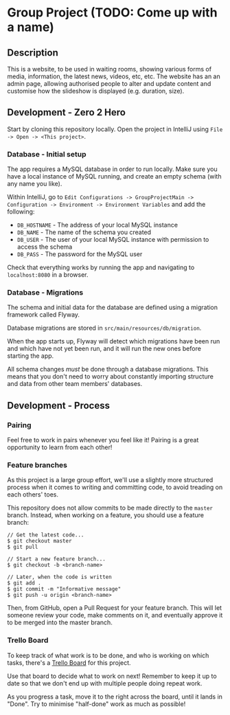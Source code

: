 # Group Project (TODO: Come up with a name)

## Description

This is a website, to be used in waiting rooms, showing various forms of media, information, the latest news, videos, etc, etc. 
The website has an an admin page, allowing authorised people to alter and update content and customise how the slideshow is displayed (e.g. duration, size).

## Development - Zero 2 Hero

Start by cloning this repository locally. Open the project in IntelliJ using `File -> Open -> <This project>`.

### Database - Initial setup

The app requires a MySQL database in order to run locally. 
Make sure you have a local instance of MySQL running, and create an empty schema (with any name you like).

Within IntelliJ, go to `Edit Configurations -> GroupProjectMain -> Configuration -> Environment -> Environment Variables` and add the following:

 - `DB_HOSTNAME` - The address of your local MySQL instance
 - `DB_NAME` - The name of the schema you created
 - `DB_USER` - The user of your local MySQL instance with permission to access the schema
 - `DB_PASS` - The password for the MySQL user
 
Check that everything works by running the app and navigating to `localhost:8080` in a browser.

### Database - Migrations

The schema and initial data for the database are defined using a migration framework called Flyway.

Database migrations are stored in `src/main/resources/db/migration`. 

When the app starts up, Flyway will detect which migrations have been run and which have not yet been run, and it will run the new ones before starting the app.

All schema changes _must_ be done through a database migrations. This means that you don't need to worry about constantly importing structure and data from other team members' databases.

## Development - Process

### Pairing

Feel free to work in pairs whenever you feel like it! Pairing is a great opportunity to learn from each other!

### Feature branches

As this project is a large group effort, we'll use a slightly more structured process when it comes to writing and committing code, to avoid treading on each others' toes.

This repository does not allow commits to be made directly to the `master` branch. Instead, when working on a feature, you should use a feature branch:

```
// Get the latest code...
$ git checkout master
$ git pull

// Start a new feature branch...
$ git checkout -b <branch-name>

// Later, when the code is written
$ git add .
$ git commit -m "Informative message"
$ git push -u origin <branch-name>
```

Then, from GitHub, open a Pull Request for your feature branch. This will let someone review your code, make comments on it, and eventually approve it to be merged into the master branch.

### Trello Board

To keep track of what work is to be done, and who is working on which tasks, there's a [Trello Board](https://trello.com/b/sVGupPnA/group-project) for this project.

Use that board to decide what to work on next! Remember to keep it up to date so that we don't end up with multiple people doing repeat work.

As you progress a task, move it to the right across the board, until it lands in "Done". Try to minimise "half-done" work as much as possible!

